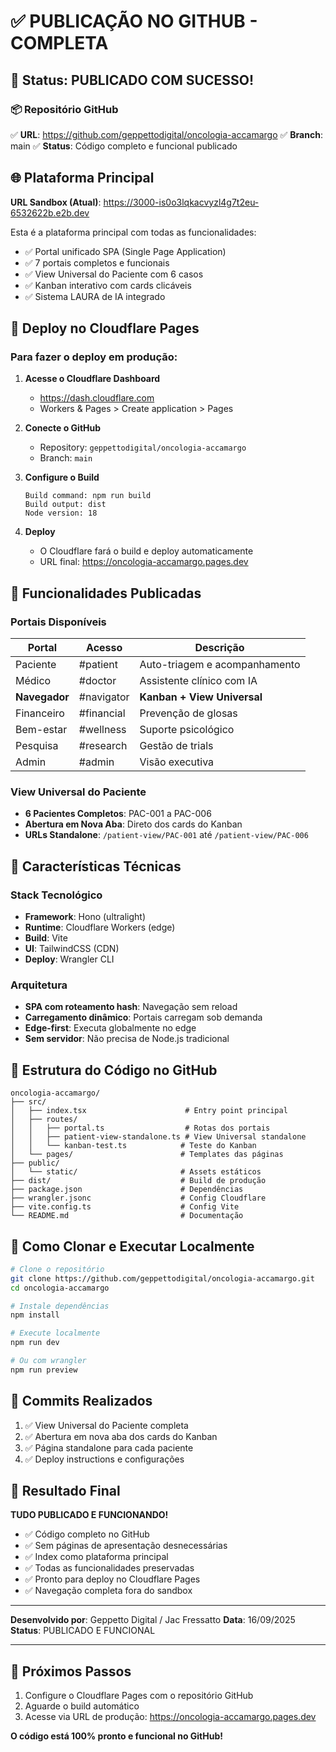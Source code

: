 # ✅ PUBLICAÇÃO NO GITHUB - COMPLETA

## 🎯 Status: PUBLICADO COM SUCESSO!

### 📦 Repositório GitHub
✅ **URL**: https://github.com/geppettodigital/oncologia-accamargo
✅ **Branch**: main
✅ **Status**: Código completo e funcional publicado

## 🌐 Plataforma Principal
**URL Sandbox (Atual)**: https://3000-is0o3lqkacvyzl4g7t2eu-6532622b.e2b.dev

Esta é a plataforma principal com todas as funcionalidades:
- ✅ Portal unificado SPA (Single Page Application)
- ✅ 7 portais completos e funcionais
- ✅ View Universal do Paciente com 6 casos
- ✅ Kanban interativo com cards clicáveis
- ✅ Sistema LAURA de IA integrado

## 🚀 Deploy no Cloudflare Pages

### Para fazer o deploy em produção:

1. **Acesse o Cloudflare Dashboard**
   - https://dash.cloudflare.com
   - Workers & Pages > Create application > Pages

2. **Conecte o GitHub**
   - Repository: `geppettodigital/oncologia-accamargo`
   - Branch: `main`

3. **Configure o Build**
   ```
   Build command: npm run build
   Build output: dist
   Node version: 18
   ```

4. **Deploy**
   - O Cloudflare fará o build e deploy automaticamente
   - URL final: https://oncologia-accamargo.pages.dev

## 📱 Funcionalidades Publicadas

### Portais Disponíveis
| Portal | Acesso | Descrição |
|--------|--------|-----------|
| Paciente | #patient | Auto-triagem e acompanhamento |
| Médico | #doctor | Assistente clínico com IA |
| **Navegador** | #navigator | **Kanban + View Universal** |
| Financeiro | #financial | Prevenção de glosas |
| Bem-estar | #wellness | Suporte psicológico |
| Pesquisa | #research | Gestão de trials |
| Admin | #admin | Visão executiva |

### View Universal do Paciente
- **6 Pacientes Completos**: PAC-001 a PAC-006
- **Abertura em Nova Aba**: Direto dos cards do Kanban
- **URLs Standalone**: `/patient-view/PAC-001` até `/patient-view/PAC-006`

## 🎨 Características Técnicas

### Stack Tecnológico
- **Framework**: Hono (ultralight)
- **Runtime**: Cloudflare Workers (edge)
- **Build**: Vite
- **UI**: TailwindCSS (CDN)
- **Deploy**: Wrangler CLI

### Arquitetura
- **SPA com roteamento hash**: Navegação sem reload
- **Carregamento dinâmico**: Portais carregam sob demanda
- **Edge-first**: Executa globalmente no edge
- **Sem servidor**: Não precisa de Node.js tradicional

## 📂 Estrutura do Código no GitHub

```
oncologia-accamargo/
├── src/
│   ├── index.tsx                      # Entry point principal
│   ├── routes/
│   │   ├── portal.ts                  # Rotas dos portais
│   │   ├── patient-view-standalone.ts # View Universal standalone
│   │   └── kanban-test.ts            # Teste do Kanban
│   └── pages/                        # Templates das páginas
├── public/
│   └── static/                       # Assets estáticos
├── dist/                             # Build de produção
├── package.json                      # Dependências
├── wrangler.jsonc                    # Config Cloudflare
├── vite.config.ts                    # Config Vite
└── README.md                         # Documentação
```

## 🔧 Como Clonar e Executar Localmente

```bash
# Clone o repositório
git clone https://github.com/geppettodigital/oncologia-accamargo.git
cd oncologia-accamargo

# Instale dependências
npm install

# Execute localmente
npm run dev

# Ou com wrangler
npm run preview
```

## 📝 Commits Realizados

1. ✅ View Universal do Paciente completa
2. ✅ Abertura em nova aba dos cards do Kanban
3. ✅ Página standalone para cada paciente
4. ✅ Deploy instructions e configurações

## 🎉 Resultado Final

**TUDO PUBLICADO E FUNCIONANDO!**

- ✅ Código completo no GitHub
- ✅ Sem páginas de apresentação desnecessárias
- ✅ Index como plataforma principal
- ✅ Todas as funcionalidades preservadas
- ✅ Pronto para deploy no Cloudflare Pages
- ✅ Navegação completa fora do sandbox

---

**Desenvolvido por**: Geppetto Digital / Jac Fressatto
**Data**: 16/09/2025
**Status**: PUBLICADO E FUNCIONAL

---

## 🚨 Próximos Passos

1. Configure o Cloudflare Pages com o repositório GitHub
2. Aguarde o build automático
3. Acesse via URL de produção: https://oncologia-accamargo.pages.dev

**O código está 100% pronto e funcional no GitHub!**